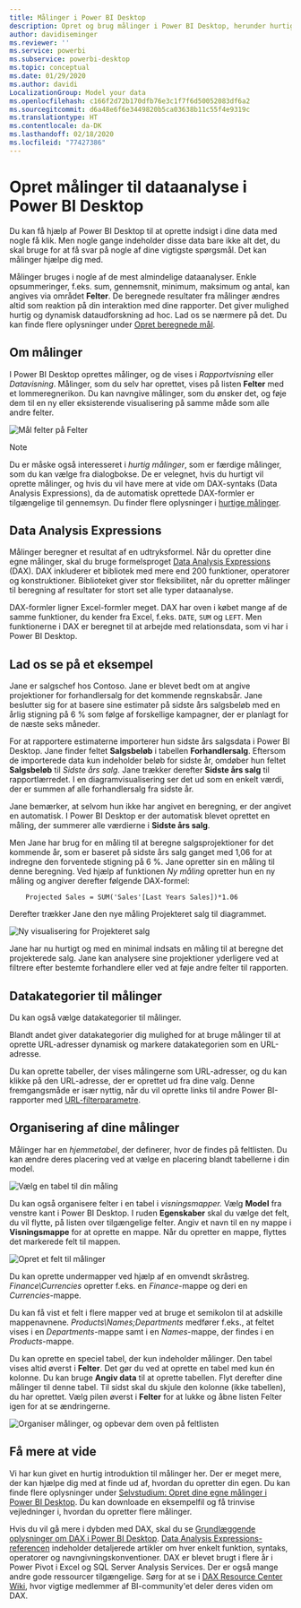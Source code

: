 ```yaml
---
title: Målinger i Power BI Desktop
description: Opret og brug målinger i Power BI Desktop, herunder hurtige målinger og DAX-syntaks
author: davidiseminger
ms.reviewer: ''
ms.service: powerbi
ms.subservice: powerbi-desktop
ms.topic: conceptual
ms.date: 01/29/2020
ms.author: davidi
LocalizationGroup: Model your data
ms.openlocfilehash: c166f2d72b170dfb76e3c1f7f6d50052083df6a2
ms.sourcegitcommit: d6a48e6f6e3449820b5ca03638b11c55f4e9319c
ms.translationtype: HT
ms.contentlocale: da-DK
ms.lasthandoff: 02/18/2020
ms.locfileid: "77427386"
---
```

# <a name="create-measures-for-data-analysis-in-power-bi-desktop"></a>Opret målinger til dataanalyse i Power BI Desktop

Du kan få hjælp af Power BI Desktop til at oprette indsigt i dine data med nogle få klik. Men nogle gange indeholder disse data bare ikke alt det, du skal bruge for at få svar på nogle af dine vigtigste spørgsmål. Det kan målinger hjælpe dig med.

Målinger bruges i nogle af de mest almindelige dataanalyser. Enkle opsummeringer, f.eks. sum, gennemsnit, minimum, maksimum og antal, kan angives via området **Felter**. De beregnede resultater fra målinger ændres altid som reaktion på din interaktion med dine rapporter. Det giver mulighed hurtig og dynamisk dataudforskning ad hoc. Lad os se nærmere på det. Du kan finde flere oplysninger under [Opret beregnede mål](/learn/modules/model-data-power-bi/4b-create-calculated-measures).

## <a name="understanding-measures"></a>Om målinger

I Power BI Desktop oprettes målinger, og de vises i *Rapportvisning* eller *Datavisning*. Målinger, som du selv har oprettet, vises på listen **Felter** med et lommeregnerikon. Du kan navngive målinger, som du ønsker det, og føje dem til en ny eller eksisterende visualisering på samme måde som alle andre felter.

![Mål felter på Felter](media/desktop-measures/measuresinpbid_measinfieldlist.png)

> [!NOTE]
> Du er måske også interesseret i *hurtig målinger*, som er færdige målinger, som du kan vælge fra dialogbokse. De er velegnet, hvis du hurtigt vil oprette målinger, og hvis du vil have mere at vide om DAX-syntaks (Data Analysis Expressions), da de automatisk oprettede DAX-formler er tilgængelige til gennemsyn. Du finder flere oplysninger i [hurtige målinger](desktop-quick-measures.md).
> 
> 

## <a name="data-analysis-expressions"></a>Data Analysis Expressions

Målinger beregner et resultat af en udtryksformel. Når du opretter dine egne målinger, skal du bruge formelsproget [Data Analysis Expressions](/dax/) (DAX). DAX inkluderer et bibliotek med mere end 200 funktioner, operatorer og konstruktioner. Biblioteket giver stor fleksibilitet, når du opretter målinger til beregning af resultater for stort set alle typer dataanalyse.

DAX-formler ligner Excel-formler meget. DAX har oven i købet mange af de samme funktioner, du kender fra Excel, f.eks. `DATE`, `SUM` og `LEFT`. Men funktionerne i DAX er beregnet til at arbejde med relationsdata, som vi har i Power BI Desktop.

## <a name="lets-look-at-an-example"></a>Lad os se på et eksempel

Jane er salgschef hos Contoso. Jane er blevet bedt om at angive projektioner for forhandlersalg for det kommende regnskabsår. Jane beslutter sig for at basere sine estimater på sidste års salgsbeløb med en årlig stigning på 6 % som følge af forskellige kampagner, der er planlagt for de næste seks måneder.

For at rapportere estimaterne importerer hun sidste års salgsdata i Power BI Desktop. Jane finder feltet **Salgsbeløb** i tabellen **Forhandlersalg**. Eftersom de importerede data kun indeholder beløb for sidste år, omdøber hun feltet **Salgsbeløb** til *Sidste års salg*. Jane trækker derefter **Sidste års salg** til rapportlærredet. I en diagramvisualisering ser det ud som en enkelt værdi, der er summen af alle forhandlersalg fra sidste år.

Jane bemærker, at selvom hun ikke har angivet en beregning, er der angivet en automatisk. I Power BI Desktop er der automatisk blevet oprettet en måling, der summerer alle værdierne i **Sidste års salg**.

Men Jane har brug for en måling til at beregne salgsprojektioner for det kommende år, som er baseret på sidste års salg ganget med 1,06 for at indregne den forventede stigning på 6 %. Jane opretter sin en måling til denne beregning. Ved hjælp af funktionen *Ny måling* opretter hun en ny måling og angiver derefter følgende DAX-formel:

```dax
    Projected Sales = SUM('Sales'[Last Years Sales])*1.06
```

Derefter trækker Jane den nye måling Projekteret salg til diagrammet.

![Ny visualisering for Projekteret salg](media/desktop-measures/measuresinpbid_lastyearsales.png)

Jane har nu hurtigt og med en minimal indsats en måling til at beregne det projekterede salg. Jane kan analysere sine projektioner yderligere ved at filtrere efter bestemte forhandlere eller ved at føje andre felter til rapporten.

## <a name="data-categories-for-measures"></a>Datakategorier til målinger

Du kan også vælge datakategorier til målinger.

Blandt andet giver datakategorier dig mulighed for at bruge målinger til at oprette URL-adresser dynamisk og markere datakategorien som en URL-adresse.

Du kan oprette tabeller, der vises målingerne som URL-adresser, og du kan klikke på den URL-adresse, der er oprettet ud fra dine valg. Denne fremgangsmåde er især nyttig, når du vil oprette links til andre Power BI-rapporter med [URL-filterparametre](service-url-filters.md).

## <a name="organizing-your-measures"></a>Organisering af dine målinger

Målinger har en *hjemmetabel*, der definerer, hvor de findes på feltlisten. Du kan ændre deres placering ved at vælge en placering blandt tabellerne i din model.

![Vælg en tabel til din måling](media/desktop-measures/measures-03.png)

Du kan også organisere felter i en tabel i *visningsmapper.* Vælg **Model** fra venstre kant i Power BI Desktop. I ruden **Egenskaber** skal du vælge det felt, du vil flytte, på listen over tilgængelige felter. Angiv et navn til en ny mappe i **Visningsmappe** for at oprette en mappe. Når du opretter en mappe, flyttes det markerede felt til mappen.

![Opret et felt til målinger](media/desktop-measures/measures-04.gif)

Du kan oprette undermapper ved hjælp af en omvendt skråstreg. *Finance\Currencies* opretter f.eks. en *Finance*-mappe og deri en *Currencies*-mappe.

Du kan få vist et felt i flere mapper ved at bruge et semikolon til at adskille mappenavnene. *Products\Names;Departments* medfører f.eks., at feltet vises i en *Departments*-mappe samt i en *Names*-mappe, der findes i en *Products*-mappe.

Du kan oprette en speciel tabel, der kun indeholder målinger. Den tabel vises altid øverst i **Felter**. Det gør du ved at oprette en tabel med kun én kolonne. Du kan bruge **Angiv data** til at oprette tabellen. Flyt derefter dine målinger til denne tabel. Til sidst skal du skjule den kolonne (ikke tabellen), du har oprettet. Vælg pilen øverst i **Felter** for at lukke og åbne listen Felter igen for at se ændringerne.

![Organiser målinger, og opbevar dem oven på feltlisten](media/desktop-measures/measures-05.png)

## <a name="learn-more"></a>Få mere at vide

Vi har kun givet en hurtig introduktion til målinger her. Der er meget mere, der kan hjælpe dig med at finde ud af, hvordan du opretter din egen. Du kan finde flere oplysninger under [Selvstudium: Opret dine egne målinger i Power BI Desktop](desktop-tutorial-create-measures.md). Du kan downloade en eksempelfil og få trinvise vejledninger i, hvordan du opretter flere målinger.  

Hvis du vil gå mere i dybden med DAX, skal du se [Grundlæggende oplysninger om DAX i Power BI Desktop](desktop-quickstart-learn-dax-basics.md). [Data Analysis Expressions-referencen](/dax/) indeholder detaljerede artikler om hver enkelt funktion, syntaks, operatorer og navngivningskonventioner. DAX er blevet brugt i flere år i Power Pivot i Excel og SQL Server Analysis Services. Der er også mange andre gode ressourcer tilgængelige. Sørg for at se i [DAX Resource Center Wiki](https://social.technet.microsoft.com/wiki/contents/articles/1088.dax-resource-center.aspx), hvor vigtige medlemmer af BI-community'et deler deres viden om DAX.
